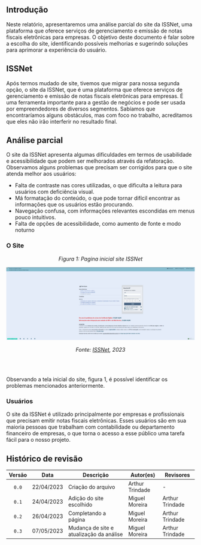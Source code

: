 ## Introdução

Neste relatório, apresentaremos uma análise parcial do site da ISSNet, uma plataforma que oferece serviços de gerenciamento e emissão de notas fiscais eletrônicas para empresas. O objetivo deste documento é falar sobre a escolha do site, identificando possíveis melhorias e sugerindo soluções para aprimorar a experiência do usuário.

## ISSNet

Após termos mudado de site, tivemos que migrar para nossa segunda opção, o site da ISSNet, que é uma plataforma que oferece serviços de gerenciamento e emissão de notas fiscais eletrônicas para empresas. É uma ferramenta importante para a gestão de negócios e pode ser usada por empreendedores de diversos segmentos. Sabíamos que encontraríamos alguns obstáculos, mas com foco no trabalho, acreditamos que eles não irão interferir no resultado final.

## Análise parcial

O site da ISSNet apresenta algumas dificuldades em termos de usabilidade e acessibilidade que podem ser melhorados através da refatoração. Observamos alguns problemas que precisam ser corrigidos para que o site atenda melhor aos usuários:

* Falta de contraste nas cores utilizadas, o que dificulta a leitura para usuários com deficiência visual.
* Má formatação do conteúdo, o que pode tornar difícil encontrar as informações que os usuários estão procurando.
* Navegação confusa, com informações relevantes escondidas em menus pouco intuitivos.
* Falta de opções de acessibilidade, como aumento de fonte e modo noturno

### O Site
<center>

*Figura 1: Pagina inicial site ISSNet*

![Página inicial do site ISSNet](../img/issnet1.png)

*Fonte: [ISSNet](https://df.issnetonline.com.br/online/Login/Login.aspx?ReturnUrl=%2fonline#), 2023*

</center>
<br>
<br>

Observando a tela inicial do site, figura 1, é possível identificar os problemas mencionados anteriormente.

### Usuários

O site da ISSNet é utilizado principalmente por empresas e profissionais que precisam emitir notas fiscais eletrônicas. Esses usuários são em sua maioria pessoas que trabalham com contabilidade ou departamento financeiro de empresas, o que torna o acesso a esse público uma tarefa fácil para o nosso projeto.

## Histórico de revisão

| Versão     | Data        | Descrição            | Autor(es)                          | Revisores  |
| :--------: | :---------: | -------------------- | ---------------------------------- | ---------- |
| `0.0`      |  22/04/2023 | Criação do arquivo   | Arthur Trindade           | -          |
| `0.1`      |  24/04/2023 | Adição do site escolhido  | Miguel Moreira | Arthur Trindade |
| `0.2`      |  26/04/2023 | Completando a página  | Miguel Moreira | Arthur Trindade |
| `0.3`      |  07/05/2023 | Mudança de site e atualização da análise  | Miguel Moreira | Arthur Trindade |
